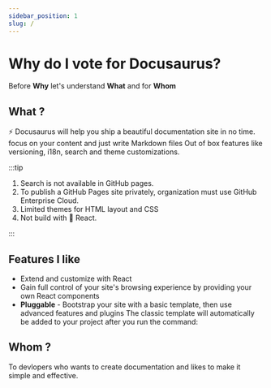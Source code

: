 ```yaml
---
sidebar_position: 1
slug: /
---
```


# Why do I vote for Docusaurus?



Before **Why** let's understand **What** and for **Whom** 


## What ?

⚡️ Docusaurus will help you ship a beautiful documentation site in no time. focus on your content and just write Markdown files
Out of box features like versioning, i18n, search and theme customizations.

:::tip

1. Search is not available in GitHub pages.
2. To publish a GitHub Pages site privately, organization must use GitHub Enterprise Cloud.
3. Limited themes for HTML layout and CSS
4. Not build with  💚 React.

:::

## Features I like

 - Extend and customize with React
 - Gain full control of your site's browsing experience by providing your own React components
 - **Pluggable** - Bootstrap your site with a basic template, then use advanced features and plugins
The classic template will automatically be added to your project after you run the command:


## Whom ?

To devlopers who wants to create documentation and likes to make it simple and effective.
